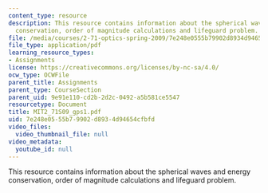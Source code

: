 ```yaml
---
content_type: resource
description: This resource contains information about the spherical waves and energy
  conservation, order of magnitude calculations and lifeguard problem.
file: /media/courses/2-71-optics-spring-2009/7e248e0555b79902d8934d94654cfbfd_MIT2_71S09_gps1.pdf
file_type: application/pdf
learning_resource_types:
- Assignments
license: https://creativecommons.org/licenses/by-nc-sa/4.0/
ocw_type: OCWFile
parent_title: Assignments
parent_type: CourseSection
parent_uid: 9e91e110-cd2b-2d2c-0492-a5b581ce5547
resourcetype: Document
title: MIT2_71S09_gps1.pdf
uid: 7e248e05-55b7-9902-d893-4d94654cfbfd
video_files:
  video_thumbnail_file: null
video_metadata:
  youtube_id: null
---
```

This resource contains information about the spherical waves and energy conservation, order of magnitude calculations and lifeguard problem.